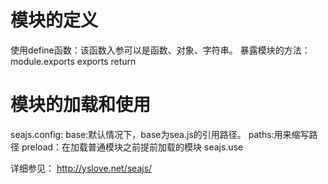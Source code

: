 # 模块的定义
使用define函数：该函数入参可以是函数、对象、字符串。
暴露模块的方法：
  module.exports
  exports
  return

# 模块的加载和使用
seajs.config:
  base:默认情况下，base为sea.js的引用路径。
  paths:用来缩写路径
  preload：在加载普通模块之前提前加载的模块
seajs.use

详细参见：
  http://yslove.net/seajs/

